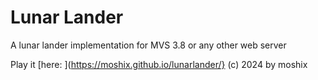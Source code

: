 # Lunar Lander
A lunar lander implementation for MVS 3.8 or any other web server


Play it [here: ](https://moshix.github.io/lunarlander/}
(c) 2024 by moshix
